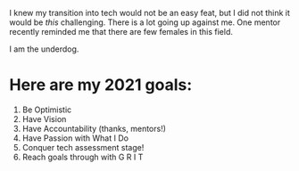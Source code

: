 I knew my transition into tech would not be an easy feat, but I did not think it would be _this_ challenging. There is a lot going up against me. One mentor recently reminded me that there are few females in this field.

I am the underdog. 

# Here are my 2021 goals:

1. Be Optimistic
1. Have Vision
1. Have Accountability (thanks, mentors!)
1. Have Passion with What I Do
1. Conquer tech assessment stage!
1. Reach goals through with G R I T
